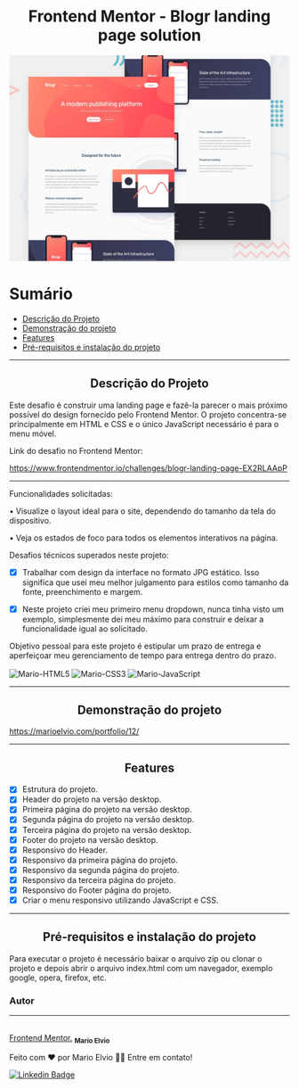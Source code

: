 ﻿<h1 align="center">Frontend Mentor - Blogr landing page solution</h1>
<img src="assets/preview/desktop.jpg"/>

<br>

Sumário
=================
<!--ts-->
   * [Descrição do Projeto](#about)
   * [Demonstração do projeto](#demo-project)
   * [Features](#features)
   * [Pré-requisitos e instalação do projeto](#pre-req)
<!--te-->

<hr/>

<h2 id="about" align="center">Descrição do Projeto</h2>

<p align="left">Este desafio é construir uma landing page e fazê-la parecer o mais próximo possível do design fornecido pelo Frontend Mentor. O projeto concentra-se principalmente em HTML e CSS e o único JavaScript necessário é para o menu móvel.</p>
<p align="left">Link do desafio no Frontend Mentor:</p>
<a href="https://www.frontendmentor.io/challenges/blogr-landing-page-EX2RLAApP">https://www.frontendmentor.io/challenges/blogr-landing-page-EX2RLAApP</a>
<hr>
<p align="left">Funcionalidades solicitadas:</p>
<p align="left">•	Visualize o layout ideal para o site, dependendo do tamanho da tela do dispositivo.</p>
<p align="left">•	Veja os estados de foco para todos os elementos interativos na página.</p>

<p align="left">Desafios técnicos superados neste projeto:</p>

- [x] Trabalhar com design da interface no formato JPG estático. Isso significa que usei meu melhor julgamento para estilos como tamanho da fonte, preenchimento e margem.

- [x] Neste projeto criei meu primeiro menu dropdown, nunca tinha visto um exemplo, simplesmente dei meu máximo para construir e deixar a funcionalidade igual ao solicitado.
  
<p align="left">Objetivo pessoal para este projeto é estipular um prazo de entrega e aperfeiçoar meu gerenciamento de tempo para entrega dentro do prazo.</p>


<img align="center" alt="Mario-HTML5" src="https://img.shields.io/badge/HTML-B8F2B8?style=for-the-badge&logo=html5&logoColor=black">
  <img align="center" alt="Mario-CSS3" src="https://img.shields.io/badge/CSS-B8C6F2?&style=for-the-badge&logo=css3&logoColor=black">
  <img align="center" alt="Mario-JavaScript" src="https://img.shields.io/badge/JavaScript-96F2DE?style=for-the-badge&logo=javascript&logoColor=black">

<hr/>

<h2 id="demo-project" align="center">Demonstração do projeto</h2>
<a href="https://marioelvio.com/portfolio/12/" align="left">https://marioelvio.com/portfolio/12/</a>

<hr/>

<h2 id="features" align="center">Features</h2>

- [x] Estrutura do projeto.
- [x] Header do projeto na versão desktop.
- [x] Primeira página do projeto na versão desktop.
- [x] Segunda página do projeto na versão desktop.
- [x] Terceira página do projeto na versão desktop.
- [x] Footer  do projeto na versão desktop.
- [x] Responsivo do Header.
- [x] Responsivo da primeira página do projeto.
- [x] Responsivo da segunda página do projeto.
- [x] Responsivo da terceira página do projeto.
- [x] Responsivo do Footer página do projeto.
- [x] Criar o menu responsivo utilizando JavaScript e CSS.

<hr/>

<h2 id="pre-req" align="center">Pré-requisitos e instalação do projeto</h2>

<p align="left">Para executar o projeto é necessário baixar o arquivo zip ou clonar o projeto e depois abrir o arquivo index.html com um navegador, exemplo google, opera, firefox, etc.</p>

### Autor
---

<a href="https://marioelvio.com">
 <img style="border-radius: 50%;" src="https://avatars.githubusercontent.com/u/81795443?v=4" width="100px;" alt=""/>
 <br />
 <a href="#" align="left">Frontend Mentor.</a>
 <sub><b>Mario Elvio</b></sub></a> <a href="https://marioelvio.com" title="Mario Elvio"></a>


Feito com ❤️ por Mario Elvio 👋🏽 Entre em contato!

[![Linkedin Badge](https://img.shields.io/badge/-Mario_Elvio-blue?style=flat-square&logo=Linkedin&logoColor=white&link=https://www.linkedin.com/in/marioelvio/)](https://www.linkedin.com/in/marioelvio/)
